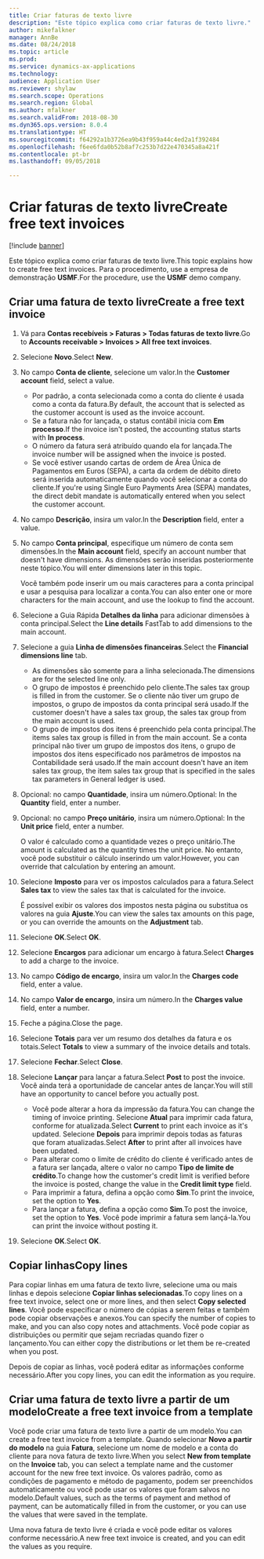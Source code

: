 ```yaml
--- 
title: Criar faturas de texto livre
description: "Este tópico explica como criar faturas de texto livre."
author: mikefalkner
manager: AnnBe
ms.date: 08/24/2018
ms.topic: article
ms.prod: 
ms.service: dynamics-ax-applications
ms.technology: 
audience: Application User
ms.reviewer: shylaw
ms.search.scope: Operations
ms.search.region: Global
ms.author: mfalkner
ms.search.validFrom: 2018-08-30
ms.dyn365.ops.version: 8.0.4
ms.translationtype: HT
ms.sourcegitcommit: f64292a1b3726ea9b43f959a44c4ed2a1f392484
ms.openlocfilehash: f6ee6fda0b52b8af7c253b7d22e470345a8a421f
ms.contentlocale: pt-br
ms.lasthandoff: 09/05/2018

---
```


# <a name="create-free-text-invoices"></a><span data-ttu-id="b1f0a-103">Criar faturas de texto livre</span><span class="sxs-lookup"><span data-stu-id="b1f0a-103">Create free text invoices</span></span>

[!include [banner](../includes/banner.md)]

<span data-ttu-id="b1f0a-104">Este tópico explica como criar faturas de texto livre.</span><span class="sxs-lookup"><span data-stu-id="b1f0a-104">This topic explains how to create free text invoices.</span></span> <span data-ttu-id="b1f0a-105">Para o procedimento, use a empresa de demonstração **USMF**.</span><span class="sxs-lookup"><span data-stu-id="b1f0a-105">For the procedure, use the **USMF** demo company.</span></span>

## <a name="create-a-free-text-invoice"></a><span data-ttu-id="b1f0a-106">Criar uma fatura de texto livre</span><span class="sxs-lookup"><span data-stu-id="b1f0a-106">Create a free text invoice</span></span>

1. <span data-ttu-id="b1f0a-107">Vá para **Contas recebíveis \> Faturas \> Todas faturas de texto livre**.</span><span class="sxs-lookup"><span data-stu-id="b1f0a-107">Go to **Accounts receivable \> Invoices \> All free text invoices**.</span></span>
2. <span data-ttu-id="b1f0a-108">Selecione **Novo**.</span><span class="sxs-lookup"><span data-stu-id="b1f0a-108">Select **New**.</span></span>
3. <span data-ttu-id="b1f0a-109">No campo **Conta de cliente**, selecione um valor.</span><span class="sxs-lookup"><span data-stu-id="b1f0a-109">In the **Customer account** field, select a value.</span></span>

    * <span data-ttu-id="b1f0a-110">Por padrão, a conta selecionada como a conta do cliente é usada como a conta da fatura.</span><span class="sxs-lookup"><span data-stu-id="b1f0a-110">By default, the account that is selected as the customer account is used as the invoice account.</span></span>
    * <span data-ttu-id="b1f0a-111">Se a fatura não for lançada, o status contábil inicia com **Em processo**.</span><span class="sxs-lookup"><span data-stu-id="b1f0a-111">If the invoice isn't posted, the accounting status starts with **In process**.</span></span>
    * <span data-ttu-id="b1f0a-112">O número da fatura será atribuído quando ela for lançada.</span><span class="sxs-lookup"><span data-stu-id="b1f0a-112">The invoice number will be assigned when the invoice is posted.</span></span>
    * <span data-ttu-id="b1f0a-113">Se você estiver usando cartas de ordem de Área Única de Pagamentos em Euros (SEPA), a carta da ordem de débito direto será inserida automaticamente quando você selecionar a conta do cliente.</span><span class="sxs-lookup"><span data-stu-id="b1f0a-113">If you're using Single Euro Payments Area (SEPA) mandates, the direct debit mandate is automatically entered when you select the customer account.</span></span>

4. <span data-ttu-id="b1f0a-114">No campo **Descrição**, insira um valor.</span><span class="sxs-lookup"><span data-stu-id="b1f0a-114">In the **Description** field, enter a value.</span></span>
5. <span data-ttu-id="b1f0a-115">No campo **Conta principal**, especifique um número de conta sem dimensões.</span><span class="sxs-lookup"><span data-stu-id="b1f0a-115">In the **Main account** field, specify an account number that doesn't have dimensions.</span></span> <span data-ttu-id="b1f0a-116">As dimensões serão inseridas posteriormente neste tópico.</span><span class="sxs-lookup"><span data-stu-id="b1f0a-116">You will enter dimensions later in this topic.</span></span>

    <span data-ttu-id="b1f0a-117">Você também pode inserir um ou mais caracteres para a conta principal e usar a pesquisa para localizar a conta.</span><span class="sxs-lookup"><span data-stu-id="b1f0a-117">You can also enter one or more characters for the main account, and use the lookup to find the account.</span></span>

6. <span data-ttu-id="b1f0a-118">Selecione a Guia Rápida **Detalhes da linha** para adicionar dimensões à conta principal.</span><span class="sxs-lookup"><span data-stu-id="b1f0a-118">Select the **Line details** FastTab to add dimensions to the main account.</span></span>
7. <span data-ttu-id="b1f0a-119">Selecione a guia **Linha de dimensões financeiras**.</span><span class="sxs-lookup"><span data-stu-id="b1f0a-119">Select the **Financial dimensions line** tab.</span></span>

    * <span data-ttu-id="b1f0a-120">As dimensões são somente para a linha selecionada.</span><span class="sxs-lookup"><span data-stu-id="b1f0a-120">The dimensions are for the selected line only.</span></span>
    * <span data-ttu-id="b1f0a-121">O grupo de impostos é preenchido pelo cliente.</span><span class="sxs-lookup"><span data-stu-id="b1f0a-121">The sales tax group is filled in from the customer.</span></span> <span data-ttu-id="b1f0a-122">Se o cliente não tiver um grupo de impostos, o grupo de impostos da conta principal será usado.</span><span class="sxs-lookup"><span data-stu-id="b1f0a-122">If the customer doesn't have a sales tax group, the sales tax group from the main account is used.</span></span>
    * <span data-ttu-id="b1f0a-123">O grupo de impostos dos itens é preenchido pela conta principal.</span><span class="sxs-lookup"><span data-stu-id="b1f0a-123">The items sales tax group is filled in from the main account.</span></span> <span data-ttu-id="b1f0a-124">Se a conta principal não tiver um grupo de impostos dos itens, o grupo de impostos dos itens especificado nos parâmetros de impostos na Contabilidade será usado.</span><span class="sxs-lookup"><span data-stu-id="b1f0a-124">If the main account doesn't have an item sales tax group, the item sales tax group that is specified in the sales tax parameters in General ledger is used.</span></span>

8. <span data-ttu-id="b1f0a-125">Opcional: no campo **Quantidade**, insira um número.</span><span class="sxs-lookup"><span data-stu-id="b1f0a-125">Optional: In the **Quantity** field, enter a number.</span></span>
9. <span data-ttu-id="b1f0a-126">Opcional: no campo **Preço unitário**, insira um número.</span><span class="sxs-lookup"><span data-stu-id="b1f0a-126">Optional: In the **Unit price** field, enter a number.</span></span>

    <span data-ttu-id="b1f0a-127">O valor é calculado como a quantidade vezes o preço unitário.</span><span class="sxs-lookup"><span data-stu-id="b1f0a-127">The amount is calculated as the quantity times the unit price.</span></span> <span data-ttu-id="b1f0a-128">No entanto, você pode substituir o cálculo inserindo um valor.</span><span class="sxs-lookup"><span data-stu-id="b1f0a-128">However, you can override that calculation by entering an amount.</span></span>

10. <span data-ttu-id="b1f0a-129">Selecione **Imposto** para ver os impostos calculados para a fatura.</span><span class="sxs-lookup"><span data-stu-id="b1f0a-129">Select **Sales tax** to view the sales tax that is calculated for the invoice.</span></span>

    <span data-ttu-id="b1f0a-130">É possível exibir os valores dos impostos nesta página ou substitua os valores na guia **Ajuste**.</span><span class="sxs-lookup"><span data-stu-id="b1f0a-130">You can view the sales tax amounts on this page, or you can override the amounts on the **Adjustment** tab.</span></span>

11. <span data-ttu-id="b1f0a-131">Selecione **OK**.</span><span class="sxs-lookup"><span data-stu-id="b1f0a-131">Select **OK**.</span></span>
12. <span data-ttu-id="b1f0a-132">Selecione **Encargos** para adicionar um encargo à fatura.</span><span class="sxs-lookup"><span data-stu-id="b1f0a-132">Select **Charges** to add a charge to the invoice.</span></span>
13. <span data-ttu-id="b1f0a-133">No campo **Código de encargo**, insira um valor.</span><span class="sxs-lookup"><span data-stu-id="b1f0a-133">In the **Charges code** field, enter a value.</span></span>
14. <span data-ttu-id="b1f0a-134">No campo **Valor de encargo**, insira um número.</span><span class="sxs-lookup"><span data-stu-id="b1f0a-134">In the **Charges value** field, enter a number.</span></span>
15. <span data-ttu-id="b1f0a-135">Feche a página.</span><span class="sxs-lookup"><span data-stu-id="b1f0a-135">Close the page.</span></span>
16. <span data-ttu-id="b1f0a-136">Selecione **Totais** para ver um resumo dos detalhes da fatura e os totais.</span><span class="sxs-lookup"><span data-stu-id="b1f0a-136">Select **Totals** to view a summary of the invoice details and totals.</span></span>
17. <span data-ttu-id="b1f0a-137">Selecione **Fechar**.</span><span class="sxs-lookup"><span data-stu-id="b1f0a-137">Select **Close**.</span></span>
18. <span data-ttu-id="b1f0a-138">Selecione **Lançar** para lançar a fatura.</span><span class="sxs-lookup"><span data-stu-id="b1f0a-138">Select **Post** to post the invoice.</span></span> <span data-ttu-id="b1f0a-139">Você ainda terá a oportunidade de cancelar antes de lançar.</span><span class="sxs-lookup"><span data-stu-id="b1f0a-139">You will still have an opportunity to cancel before you actually post.</span></span>

    * <span data-ttu-id="b1f0a-140">Você pode alterar a hora da impressão da fatura.</span><span class="sxs-lookup"><span data-stu-id="b1f0a-140">You can change the timing of invoice printing.</span></span> <span data-ttu-id="b1f0a-141">Selecione **Atual** para imprimir cada fatura, conforme for atualizada.</span><span class="sxs-lookup"><span data-stu-id="b1f0a-141">Select **Current** to print each invoice as it's updated.</span></span> <span data-ttu-id="b1f0a-142">Selecione **Depois** para imprimir depois todas as faturas que foram atualizadas.</span><span class="sxs-lookup"><span data-stu-id="b1f0a-142">Select **After** to print after all invoices have been updated.</span></span>
    * <span data-ttu-id="b1f0a-143">Para alterar como o limite de crédito do cliente é verificado antes de a fatura ser lançada, altere o valor no campo **Tipo de limite de crédito**.</span><span class="sxs-lookup"><span data-stu-id="b1f0a-143">To change how the customer's credit limit is verified before the invoice is posted, change the value in the **Credit limit type** field.</span></span>
    * <span data-ttu-id="b1f0a-144">Para imprimir a fatura, defina a opção como **Sim**.</span><span class="sxs-lookup"><span data-stu-id="b1f0a-144">To print the invoice, set the option to **Yes**.</span></span>
    * <span data-ttu-id="b1f0a-145">Para lançar a fatura, defina a opção como **Sim**.</span><span class="sxs-lookup"><span data-stu-id="b1f0a-145">To post the invoice, set the option to **Yes**.</span></span> <span data-ttu-id="b1f0a-146">Você pode imprimir a fatura sem lançá-la.</span><span class="sxs-lookup"><span data-stu-id="b1f0a-146">You can print the invoice without posting it.</span></span>

19. <span data-ttu-id="b1f0a-147">Selecione **OK**.</span><span class="sxs-lookup"><span data-stu-id="b1f0a-147">Select **OK**.</span></span>

## <a name="copy-lines"></a><span data-ttu-id="b1f0a-148">Copiar linhas</span><span class="sxs-lookup"><span data-stu-id="b1f0a-148">Copy lines</span></span>
<span data-ttu-id="b1f0a-149">Para copiar linhas em uma fatura de texto livre, selecione uma ou mais linhas e depois selecione **Copiar linhas selecionadas**.</span><span class="sxs-lookup"><span data-stu-id="b1f0a-149">To copy lines on a free text invoice, select one or more lines, and then select **Copy selected lines**.</span></span> <span data-ttu-id="b1f0a-150">Você pode especificar o número de cópias a serem feitas e também pode copiar observações e anexos.</span><span class="sxs-lookup"><span data-stu-id="b1f0a-150">You can specify the number of copies to make, and you can also copy notes and attachments.</span></span> <span data-ttu-id="b1f0a-151">Você pode copiar as distribuições ou permitir que sejam recriadas quando fizer o lançamento.</span><span class="sxs-lookup"><span data-stu-id="b1f0a-151">You can either copy the distributions or let them be re-created when you post.</span></span>

<span data-ttu-id="b1f0a-152">Depois de copiar as linhas, você poderá editar as informações conforme necessário.</span><span class="sxs-lookup"><span data-stu-id="b1f0a-152">After you copy lines, you can edit the information as you require.</span></span>

## <a name="create-a-free-text-invoice-from-a-template"></a><span data-ttu-id="b1f0a-153">Criar uma fatura de texto livre a partir de um modelo</span><span class="sxs-lookup"><span data-stu-id="b1f0a-153">Create a free text invoice from a template</span></span>
<span data-ttu-id="b1f0a-154">Você pode criar uma fatura de texto livre a partir de um modelo.</span><span class="sxs-lookup"><span data-stu-id="b1f0a-154">You can create a free text invoice from a template.</span></span> <span data-ttu-id="b1f0a-155">Quando selecionar **Novo a partir do modelo** na guia **Fatura**, selecione um nome de modelo e a conta do cliente para nova fatura de texto livre.</span><span class="sxs-lookup"><span data-stu-id="b1f0a-155">When you select **New from template** on the **Invoice** tab, you can select a template name and the customer account for the new free text invoice.</span></span> <span data-ttu-id="b1f0a-156">Os valores padrão, como as condições de pagamento e método de pagamento, podem ser preenchidos automaticamente ou você pode usar os valores que foram salvos no modelo.</span><span class="sxs-lookup"><span data-stu-id="b1f0a-156">Default values, such as the terms of payment and method of payment, can be automatically filled in from the customer, or you can use the values that were saved in the template.</span></span>

<span data-ttu-id="b1f0a-157">Uma nova fatura de texto livre é criada e você pode editar os valores conforme necessário.</span><span class="sxs-lookup"><span data-stu-id="b1f0a-157">A new free text invoice is created, and you can edit the values as you require.</span></span>

